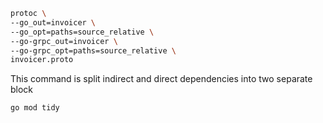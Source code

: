 

```bash
protoc \
--go_out=invoicer \
--go_opt=paths=source_relative \
--go-grpc_out=invoicer \
--go-grpc_opt=paths=source_relative \
invoicer.proto
```

This command is split indirect and direct dependencies into two separate block
```bash
go mod tidy
```